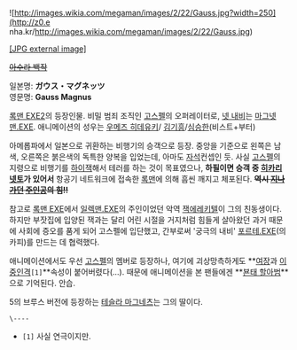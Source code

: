 ![http://images.wikia.com/megaman/images/2/22/Gauss.jpg?width=250](http://z0.e
nha.kr/http://images.wikia.com/megaman/images/2/22/Gauss.jpg)

[[JPG external image]](http://images.wikia.com/megaman/images/2/22/Gauss.jpg)

  
<del>[아수라 백작](%EC%95%84%EC%88%98%EB%9D%BC%20%EB%B0%B1%EC%9E%91.md)</del>

일본명: **ガウス・マグネッツ**  
영문명: **Gauss Magnus**

[록맨 EXE2](%EB%A1%9D%EB%A7%A8%20EXE2.md)의 등장인물. 비밀 범죄 조직인
[고스펠](%EA%B3%A0%EC%8A%A4%ED%8E%A0.md)의 오퍼레이터로, [넷 내비](%EB%84%A4%ED%8A%B8%EC%9B%8C%ED%81%AC%20%EB%82%B4%EB%B9%84%EA%B2%8C%EC%9D%B4%ED%84%B0.md)는
[마그넷맨.EXE](%EB%A7%88%EA%B7%B8%EB%84%B7%EB%A7%A8.EXE.md). 애니메이션의 성우는 [우메즈 히데유키](%EC%9A%B0%EB%A9%94%EC%A6%88%20%ED%9E%88%EB%8D%B0%EC%9C%A0%ED%82%A4.md)/
[김기흥](%EA%B9%80%EA%B8%B0%ED%9D%A5.md)/[심승한](%EC%8B%AC%EC%8A%B9%ED%95%9C.md)(비스트+부터)

아메롭파에서 일본으로 귀환하는 비행기의 승객으로 등장. 중앙을 기준으로 왼쪽은 남색, 오른쪽은 붉은색의 독특한 양복을 입었는데, 아마도
[자석](%EC%9E%90%EC%84%9D.md)컨셉인 듯. 사실
[고스펠](%EA%B3%A0%EC%8A%A4%ED%8E%A0.md)의 지령으로 비행기를
[하이잭](%ED%95%98%EC%9D%B4%EC%9E%AD.md)해서 테러를 하는 것이 목표였으나, **하필이면 승객 중 [히카리넷토](%ED%9E%88%EC%B9%B4%EB%A6%AC%20%EB%84%B7%ED%86%A0.md)가 있어서** 항공기 네트워크에
접속한 [록맨](%EB%A1%9D%EB%A7%A8.EXE.md)에 의해 흠씬 깨지고 체포된다. **<del>역시
[지나가던](%EC%A7%80%EB%82%98%EA%B0%80%EB%8D%98.md)
[주인공](%EC%A3%BC%EC%9D%B8%EA%B3%B5.md)의 힘!!</del>**

참고로 [록맨 EXE](%EB%A1%9D%EB%A7%A8%20EXE.md)에서
[일렉맨.EXE](%EC%9D%BC%EB%A0%89%EB%A7%A8.EXE.md)의 주인이었던 악역 [잭에레키텔](%EC%97%90%EB%A0%88%ED%82%A4%20%EB%B0%B1%EC%9E%91.md)이 그의 친동생이다. 하지만
부잣집에 입양된 잭과는 달리 어린 시절을 거지처럼 힘들게 살아왔던 과거 때문에 사회에 증오를 품게 되어 고스펠에 입단했고, 간부로써 '궁극의
내비' [포르테.EXE](%ED%8F%AC%EB%A5%B4%ED%85%8C.EXE.md)(의 카피)를 만드는 데 협력했다.

애니메이션에서도 우선 [고스펠](%EA%B3%A0%EC%8A%A4%ED%8E%A0.md)의 멤버로 등장하나, 여기에 괴상망측하게도
**[여장](%EC%97%AC%EC%9E%A5.md)과
[이중인격](%EC%9D%B4%EC%A4%91%EC%9D%B8%EA%B2%A9.md)`[1]`**속성이 붙어버렸다(…). 때문에
애니메이션을 본 팬들에겐 **[뵨태 할아범](%EB%B3%80%ED%83%9C.md)**으로 기억된다. 안습.

5의 브루스 버전에 등장하는 [테슬라 마그네츠](%ED%85%8C%EC%8A%AC%EB%9D%BC%20%EB%A7%88%EA%B7%B8%EB%84%A4%EC%B8%A0.md)는 그의 딸이다.

`\----`

  * `[1]` 사실 연극이지만.


